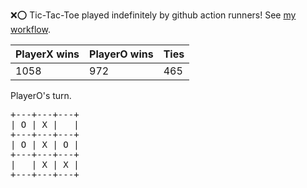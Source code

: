 :x::o: Tic-Tac-Toe played indefinitely by github action runners! See [my workflow](.github/workflows/play.yaml).

|PlayerX wins|PlayerO wins|Ties|
|-|-|-|
|1058|972|465|

PlayerO's turn.

<pre>
+---+---+---+
| O | X |   |
+---+---+---+
| O | X | O |
+---+---+---+
|   | X | X |
+---+---+---+
</pre>